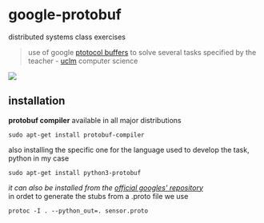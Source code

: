 # google-protobuf
distributed systems class exercises  
> use of google [ptotocol buffers](https://developers.google.com/protocol-buffers/?hl=es-419) to solve several tasks specified by the teacher - [uclm](https://www.uclm.es/) computer science  

![](https://developers.google.com/_static/7e8fbbc4f5/images/redesign-14/lockup-color.png?hl=es-419)

## installation
**protobuf compiler** available in all  major distributions
```
sudo apt-get install protobuf-compiler
```
also installing the specific one for the language used to develop the task, python in my case
```
sudo apt-get install python3-protobuf
```  
*it can also be installed from the [official googles' repository](https://github.com/protocolbuffers/protobuf)*    
in ordet to generate the stubs from a .proto file we use
```
protoc -I . --python_out=. sensor.proto
```
